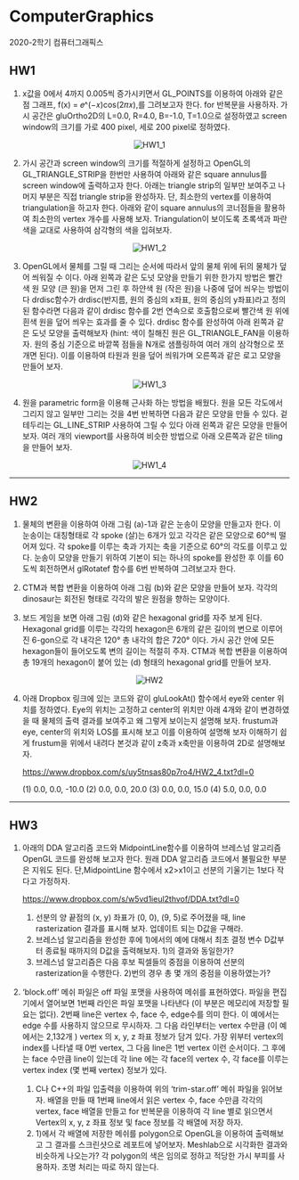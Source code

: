 # ComputerGraphics
2020-2학기 컴퓨터그래픽스

## HW1
1. x값을 0에서 4까지 0.005씩 증가시키면서 GL_POINTS를 이용하여 아래와 같은 점 그래프, f(x) = 𝑒^(−𝑥)cos(2𝜋𝑥),를 그려보고자 한다. 
for 반복문을 사용하자. 
가시 공간은 gluOrtho2D의 L=0.0, R=4.0, B=-1.0, T=1.0으로 설정하였고 screen window의 크기를 가로 400 pixel, 세로 200 pixel로 정하였다.

<div align="center">
  
  ![HW1_1](https://user-images.githubusercontent.com/71704350/145531738-79dd5a64-de80-4b75-a8fc-a8bf388be981.PNG)
  
</div>

2. 가시 공간과 screen window의 크기를 적절하게 설정하고 OpenGL의 GL_TRIANGLE_STRIP을 한번만 사용하여 아래와 같은 square annulus를 screen window에 출력하고자 한다.
아래는 triangle strip의 일부만 보여주고 나머지 부분은 직접 triangle strip을 완성하자. 
단, 최소한의 vertex를 이용하여 triangulation을 하고자 한다. 아래와 같이 square annulus의 코너점들을 활용하여 최소한의 vertex 개수를 사용해 보자. Triangulation이 보이도록 초록색과 파란색을 교대로 사용하여 삼각형의 색을 입혀보자.

<div align="center">

  ![HW1_2](https://user-images.githubusercontent.com/71704350/145532108-c6c13084-83e0-40f3-88a1-2b05dcdfb7e9.PNG)
  
</div>

3. OpenGL에서 물체를 그릴 때 그리는 순서에 따라서 앞의 물체 위에 뒤의 물체가 덮어 씌워질 수 이다. 아래 왼쪽과 같은 도넛 모양을 만들기 위한 한가지 방법은 빨간색 원 모양 (큰 원)을 먼저 그린 후 하얀색 원 (작은 원)을 나중에 덮어 씌우는 방법이다
drdisc함수가 drdisc(반지름, 원의 중심의 x좌표, 원의 중심의 y좌표)라고 정의된 함수라면 다음과 같이 drdisc 함수를 2번 연속으로 호출함으로써 빨간색 원 위에 흰색 원을 덮어 씌우는 효과를 줄 수 있다. 
drdisc 함수를 완성하여 아래 왼쪽과 같은 도넛 모양을 출력해보자 
(hint: 색이 칠해진 원은 GL_TRIANGLE_FAN을 이용하자. 원의 중심 기준으로 바깥쪽 점들을 N개로 샘플링하여 여러 개의 삼각형으로 쪼개면 된다). 
이를 이용하여 타원과 원을 덮어 씌워가며 오른쪽과 같은 로고 모양을 만들어 보자.

<div align="center">

  ![HW1_3](https://user-images.githubusercontent.com/71704350/145532221-52d991a5-2be5-4c8a-b7bb-03b0bbf2c0e0.PNG)
  
</div>

4. 원을 parametric form을 이용해 근사화 하는 방법을 배웠다. 
원을 모든 각도에서 그리지 않고 일부만 그리는 것을 4번 반복하면 다음과 같은 모양을 만들 수 있다. 
겉 테두리는 GL_LINE_STRIP 사용하여 그릴 수 있다 아래 왼쪽과 같은 모양을 만들어 보자.
여러 개의 viewport를 사용하여 비슷한 방법으로 아래 오른쪽과 같은 tiling을 만들어 보자.

<div align="center">
  
  ![HW1_4](https://user-images.githubusercontent.com/71704350/145532386-ca883673-aacb-43cd-981a-b64b2e74165b.PNG)

</div>



---------------------------

## HW2
1. 물체의 변환을 이용하여 아래 그림 (a)-1과 같은 눈송이 모양을 만들고자 한다. 
이 눈송이는 대칭형태로 각 spoke (살)는 6개가 있고 각각은 같은 모양으로 60°씩 떨어져 있다.
각 spoke를 이루는 축과 가지는 축을 기준으로 60°의 각도를 이루고 있다. 
눈송이 모양을 만들기 위하여 기본이 되는 하나의 spoke를 완성한 후 이를 60도씩 회전하면서 glRotatef 함수를 6번 반복하여 그려보고자 한다. 


2. CTM과 복합 변환을 이용하여 아래 그림 (b)와 같은 모양을 만들어 보자. 각각의 dinosaur는 회전된 형태로 각각의 발은 원점을 향하는 모양이다.


3. 보드 게임을 보면 아래 그림 (d)와 같은 hexagonal grid를 자주 보게 된다. 
Hexagonal grid를 이루는 각각의 hexagon은 6개의 같은 길이의 변으로 이루어진 6-gon으로 각 내각은 120° 총 내각의 합은 720° 이다.
가시 공간 안에 모든 hexagon들이 들어오도록 변의 길이는 적절히 주자.
CTM과 복합 변환을 이용하여 총 19개의 hexagon이 붙어 있는 (d) 형태의 hexagonal grid를 만들어 보자.

<div align="center">

  ![HW2](https://user-images.githubusercontent.com/71704350/145534551-b1d69fa2-edff-445e-8bc6-b002363a87b5.PNG)
  
</div>


4. 아래 Dropbox 링크에 있는 코드와 같이 gluLookAt() 함수에서 eye와 center 위치를 정하였다.
Eye의 위치는 고정하고 center의 위치만 아래 4개와 같이 변경하였을 때 물체의 출력 결과를 보여주고 왜 그렇게 보이는지 설명해 보자. 
frustum과 eye, center의 위치와 LOS를 표시해 보고 이를 이용하여 설명해 보자
이해하기 쉽게 frustum을 위에서 내려다 본것과 같이 z축과 x축만을 이용하여 2D로 설명해보자.

   https://www.dropbox.com/s/uy5tnsas80p7ro4/HW2_4.txt?dl=0

   (1) 0.0, 0.0, -10.0 
   (2) 0.0, 0.0, 20.0 
   (3) 0.0, 0.0, 15.0 
   (4) 5.0, 0.0, 0.0



-----------------------------------

## HW3
1. 아래의 DDA 알고리즘 코드와 MidpointLine함수를 이용하여 브레스넘 알고리즘 OpenGL 코드를 완성해 보고자 한다. 
원래 DDA 알고리즘 코드에서 불필요한 부분은 지워도 된다. 단,MidpointLine 함수에서 x2>x1이고 선분의 기울기는 1보다 작다고 가정하자.

   https://www.dropbox.com/s/w5vd1ieul2thvof/DDA.txt?dl=0
   
   
   1) 선분의 양 끝점의 (x, y) 좌표가 (0, 0), (9, 5)로 주어졌을 때, line rasterization 결과를 표시해 보자. 업데이트 되는 D값을 구해라.
   2) 브레스넘 알고리즘을 완성한 후에 1)에서의 예에 대해서 최초 결정 변수 D값부터 종료될 때까지의 D값을 출력해보자. 1)의 결과와 동일한가?
   3) 브레스넘 알고리즘은 다음 후보 픽셀들의 중점을 이용하여 선분의 rasterization을 수행한다. 2)번의 경우 총 몇 개의 중점을 이용하였는가? 


2. ‘block.off’ 메쉬 파일은 off 파일 포맷을 사용하여 메쉬를 표현하였다. 파일을 편집기에서 열어보면 1번째 라인은 파일 포맷을 나타낸다 (이 부분은 메모리에 저장할 필요는 없다). 
2번째 line은 vertex 수, face 수, edge수를 의미 한다. 이 예에서는 edge 수를 사용하지 않으므로 무시하자. 
그 다음 라인부터는 vertex 수만큼 (이 예에서는 2,132개 ) vertex 의 x, y, z 좌표 정보가 담겨 있다. 
가장 위부터 vertex의 index를 나타낼 때 0번 vertex, 그 다음 line은 1번 vertex 이런 순서이다. 
그 후에는 face 수만큼 line이 있는데 각 line 에는 각 face의 vertex 수, 각 face를 이루는 vertex index (몇 번째 vertex) 정보가 있다.


   1) C나 C++의 파일 입출력을 이용하여 위의 ‘trim-star.off’ 메쉬 파일을 읽어보자.
   배열을 만들 때 1번째 line에서 읽은 vertex 수, face 수만큼 각각의 vertex, face 배열을 만들고 for 반복문을 이용하여 각 line 별로 읽으면서 Vertex의 x, y, z 좌표 정보 및 face 정보를 각 배열에 저장 하자.
   2) 1)에서 각 배열에 저장한 메쉬를 polygon으로 OpenGL을 이용하여 출력해보고 그 결과를 스크린샷으로 레포트에 넣어보자. 
   Meshlab으로 시각화한 결과와 비슷하게 나오는가? 각 polygon의 색은 임의로 정하고 적당한 가시 부피를 사용하자. 조명 처리는 따로 하지 않는다.
